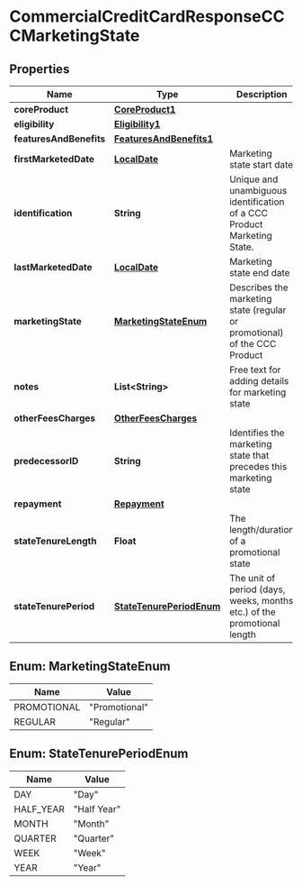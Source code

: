 
# CommercialCreditCardResponseCCCMarketingState

## Properties
Name | Type | Description | Notes
------------ | ------------- | ------------- | -------------
**coreProduct** | [**CoreProduct1**](CoreProduct1.md) |  | 
**eligibility** | [**Eligibility1**](Eligibility1.md) |  | 
**featuresAndBenefits** | [**FeaturesAndBenefits1**](FeaturesAndBenefits1.md) |  | 
**firstMarketedDate** | [**LocalDate**](LocalDate.md) | Marketing state start date |  [optional]
**identification** | **String** | Unique and unambiguous identification of a  CCC Product Marketing State. | 
**lastMarketedDate** | [**LocalDate**](LocalDate.md) | Marketing state end date |  [optional]
**marketingState** | [**MarketingStateEnum**](#MarketingStateEnum) | Describes the marketing state (regular or promotional) of the CCC Product | 
**notes** | **List&lt;String&gt;** | Free text for adding details for marketing state |  [optional]
**otherFeesCharges** | [**OtherFeesCharges**](OtherFeesCharges.md) |  | 
**predecessorID** | **String** | Identifies the marketing state that precedes this marketing state |  [optional]
**repayment** | [**Repayment**](Repayment.md) |  |  [optional]
**stateTenureLength** | **Float** | The length/duration of a promotional state |  [optional]
**stateTenurePeriod** | [**StateTenurePeriodEnum**](#StateTenurePeriodEnum) | The unit of period (days, weeks, months etc.) of the promotional length |  [optional]


<a name="MarketingStateEnum"></a>
## Enum: MarketingStateEnum
Name | Value
---- | -----
PROMOTIONAL | &quot;Promotional&quot;
REGULAR | &quot;Regular&quot;


<a name="StateTenurePeriodEnum"></a>
## Enum: StateTenurePeriodEnum
Name | Value
---- | -----
DAY | &quot;Day&quot;
HALF_YEAR | &quot;Half Year&quot;
MONTH | &quot;Month&quot;
QUARTER | &quot;Quarter&quot;
WEEK | &quot;Week&quot;
YEAR | &quot;Year&quot;




